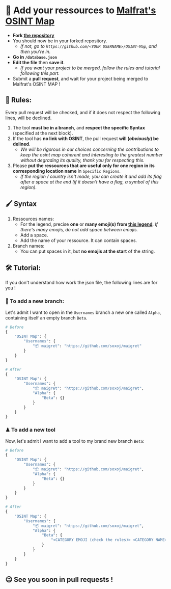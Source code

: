 # 🧩 Add your ressources to [Malfrat's OSINT Map](https://map.malfrats.industries)
- **Fork [the repository](https://github.com/Malfrats/OSINT-Map)**
- You should now be in your forked repository.
  - _If not, go to `https://github.com/<YOUR USERNAME>/OSINT-Map`, and then you're in._
- **Go in `/database.json`**
- **Edit the file** then **save it**.
  - _If you want your project to be merged, follow the rules and tutorial following this part._
- Submit a **pull request**, and wait for your project being merged to Malfrat's OSINT MAP !
## 📏 Rules:
Every pull request will be checked, and if it does not respect the following lines, will be declined.
1. The tool **must be in a branch**, and **respect the specific Syntax** (specified at the next block).
2. If the tool has **no link with OSINT**, the pull request **will (_obviously_) be delined**.
    - _We will be rigorous in our choices concerning the contributions to keep the osint map coherent and interesting to the greatest number without degrading its quality, thank you for respecting this._
3. Please **put the ressources that are useful only for one region in its corresponding location name** in `Specific Regions`.
    - _If the region / country isn't made, you can create it and add its flag after a space at the end (if it doesn't have a flag, a symbol of this region)._
## 🖌 Syntax
1. Ressources names:
    - For the legend, precise **one** or **many emoji(s) from [this legend](https://github.com/Malfrats/OSINT-Map#-legend)**. _If there's many emojis, do not add space between emojis._
    - Add a space.
    - Add the name of your ressource. It can contain spaces.
2. Branch names:
    - You can put spaces in it, but **no emojis at the start** of the string.
## 🛠 Tutorial:
If you don't understand how work the json file, the following lines are for you !
### 📂 To add a new branch:
Let's admit I want to open in the `Usernames` branch a new one called `Alpha`, containing itself an empty branch `Beta`.
```python
# Before
{
    "OSINT Map": {
        "Usernames": {
            "📦 maigret": "https://github.com/soxoj/maigret"
        }
    }
}

# After
{
    "OSINT Map": {
        "Usernames": {
            "📦 maigret": "https://github.com/soxoj/maigret",
            "Alpha": {
                "Beta": {}
            }
        }
    }
}
```
### ♟ To add a new tool
Now, let's admit I want to add a tool to my brand new branch `Beta`:
```python
# Before
{
    "OSINT Map": {
        "Usernames": {
            "📦 maigret": "https://github.com/soxoj/maigret",
            "Alpha": {
                "Beta": {}
            }
        }
    }
}

# After
{
    "OSINT Map": {
        "Usernames": {
            "📦 maigret": "https://github.com/soxoj/maigret",
            "Alpha": {
                "Beta": {
                    "<CATEGORY EMOJI (check the rules)> <CATEGORY NAME>": "url://to.my.awesome/tool"
                }
            }
        }
    }
}
```
## 😉 See you soon in pull requests !
